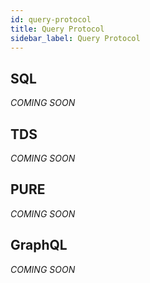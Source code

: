 ```yaml
---
id: query-protocol
title: Query Protocol
sidebar_label: Query Protocol
---
```


## SQL
_COMING SOON_

## TDS
_COMING SOON_

## PURE
_COMING SOON_

## GraphQL
_COMING SOON_


